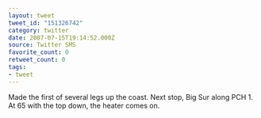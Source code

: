 ```yaml
---
layout: tweet
tweet_id: "151326742"
category: twitter
date: 2007-07-15T19:14:52.000Z
source: Twitter SMS
favorite_count: 0
retweet_count: 0
tags:
- tweet
---
```


Made the first of several legs up the coast. Next stop, Big Sur along PCH 1. At 65 with the top down, the heater comes on.
